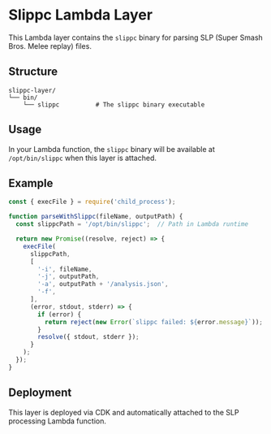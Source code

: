 # Slippc Lambda Layer

This Lambda layer contains the `slippc` binary for parsing SLP (Super Smash Bros. Melee replay) files.

## Structure

```
slippc-layer/
└── bin/
    └── slippc          # The slippc binary executable
```

## Usage

In your Lambda function, the `slippc` binary will be available at `/opt/bin/slippc` when this layer is attached.

## Example

```javascript
const { execFile } = require('child_process');

function parseWithSlippc(fileName, outputPath) {
  const slippcPath = '/opt/bin/slippc';  // Path in Lambda runtime

  return new Promise((resolve, reject) => {
    execFile(
      slippcPath,
      [
        '-i', fileName,
        '-j', outputPath,
        '-a', outputPath + '/analysis.json',
        '-f',
      ],
      (error, stdout, stderr) => {
        if (error) {
          return reject(new Error(`slippc failed: ${error.message}`));
        }
        resolve({ stdout, stderr });
      }
    );
  });
}
```

## Deployment

This layer is deployed via CDK and automatically attached to the SLP processing Lambda function. 